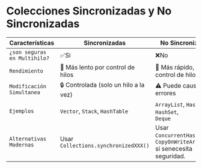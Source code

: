 # Colecciones Sincronizadas y No Sincronizadas

| **Características** | **Sincronizadas** | **No Sincronizadas** |
|---------------|----------------------|---------------------|
| `¿son seguras` <br> `en Multihilo?` | ✅Si | ❌No |
| `Rendimiento` | 🐢 Más lento por control de hilos | 🚀 Más rápido, sin control de hilos |
| `Modificación` <br> `Simultanea` | 🔒 Controlada (solo un hilo a la vez) | ⚠️ Puede causar errores |
| `Ejemplos` | `Vector`, `Stack`, `HashTable` | `ArrayList`, `HashMap`, `HashSet`,<br>`Deque` |
| `Alternativas` <br> `Modernas`| Usar <br> `Collections.synchronizedXXX()` | Usar `ConcurrentHashMap`,<br>`CopyOnWriteArrayList`<br> si senecesita seguridad. |